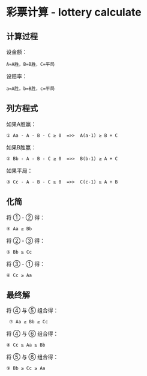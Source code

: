 # 彩票计算 - lottery calculate

## 计算过程
设金额：
```
A=A胜，B=B胜，C=平局  
```
设赔率：
```
a=A胜，b=B胜，c=平局  
```

## 列方程式
如果A胜赢：
```
① Aa - A - B - C ≥ 0  =>>  A(a-1) ≥ B + C
```
如果B胜赢：
```
② Bb - A - B - C ≥ 0  =>>  B(b-1) ≥ A + C
```
如果平局：
```
③ Cc - A - B - C ≥ 0  =>>  C(c-1) ≥ A + B
```

## 化简
将 ① - ② 得： 
```
④ Aa ≥ Bb
```
将 ② - ③ 得： 
```
⑤ Bb ≥ Cc
```
将 ③ - ① 得： 
```
⑥ Cc ≥ Aa
```

## 最终解
将 ④ 与 ⑤ 组合得：
```
 ⑦ Aa ≥ Bb ≥ Cc
```
将 ④ 与 ⑥ 组合得： 
```
⑧ Cc ≥ Aa ≥ Bb
```
将 ⑤ 与 ⑥ 组合得： 
```
⑨ Bb ≥ Cc ≥ Aa
```

